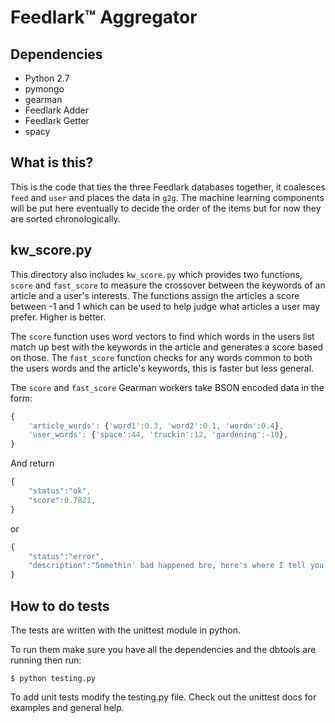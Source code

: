 Feedlark:tm: Aggregator
================

Dependencies
------------

- Python 2.7
- pymongo
- gearman
- Feedlark Adder
- Feedlark Getter
- spacy

What is this?
-------------

This is the code that ties the three Feedlark databases together, it coalesces `feed` and `user` and places the data in `g2g`.
The machine learning components will be put here eventually to decide the order of the items but for now they are sorted chronologically.

kw_score.py
-----------

This directory also includes `kw_score.py` which provides two functions, `score` and `fast_score` to measure the crossover between the keywords of an article and a user's interests.
The functions assign the articles a score between -1 and 1 which can be used to help judge what articles a user may prefer. Higher is better.

The `score` function uses word vectors to find which words in the users list match up best with the keywords in the article and generates a score based on those.
The `fast_score` function checks for any words common to both the users words and the article's keywords, this is faster but less general.

The `score` and `fast_score` Gearman workers take BSON encoded data in the form:

```js
{
	'article_words': {'word1':0.3, 'word2':0.1, 'wordn':0.4},
	'user_words': {'space':44, 'truckin':12, 'gardening':-10},
}
```

And return

```js
{
	"status":"ok",
	"score":0.7821,
}
```
or
```js
{
	"status":"error",
	"description":"Somethin' bad happened bro, here's where I tell you about it"
}
```


How to do tests
---------------

The tests are written with the unittest module in python.

To run them make sure you have all the dependencies and the dbtools are running then run:

	$ python testing.py


To add unit tests modify the testing.py file.
Check out the unittest docs for examples and general help.
